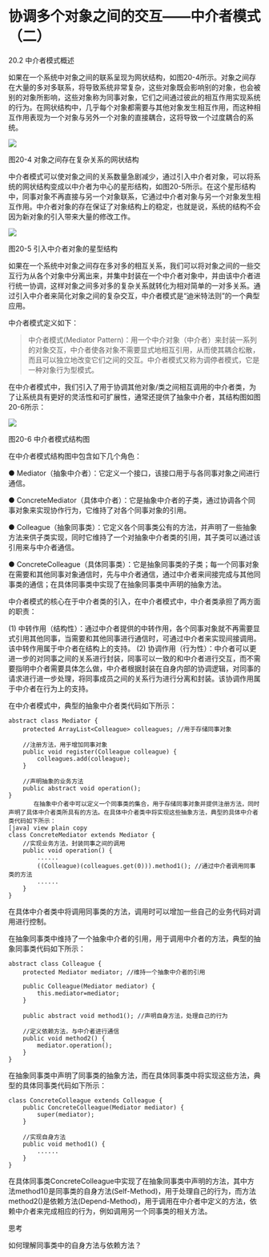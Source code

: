 # 协调多个对象之间的交互——中介者模式（二）

20.2 中介者模式概述

如果在一个系统中对象之间的联系呈现为网状结构，如图20-4所示。对象之间存在大量的多对多联系，将导致系统非常复杂，这些对象既会影响别的对象，也会被别的对象所影响，这些对象称为同事对象，它们之间通过彼此的相互作用实现系统的行为。在网状结构中，几乎每个对象都需要与其他对象发生相互作用，而这种相互作用表现为一个对象与另外一个对象的直接耦合，这将导致一个过度耦合的系统。

![](http://img.my.csdn.net/uploads/201301/08/1357651860_8819.jpg)

图20-4 对象之间存在复杂关系的网状结构

中介者模式可以使对象之间的关系数量急剧减少，通过引入中介者对象，可以将系统的网状结构变成以中介者为中心的星形结构，如图20-5所示。在这个星形结构中，同事对象不再直接与另一个对象联系，它通过中介者对象与另一个对象发生相互作用。中介者对象的存在保证了对象结构上的稳定，也就是说，系统的结构不会因为新对象的引入带来大量的修改工作。

![](http://img.my.csdn.net/uploads/201301/08/1357651865_7741.jpg)

图20-5 引入中介者对象的星型结构

如果在一个系统中对象之间存在多对多的相互关系，我们可以将对象之间的一些交互行为从各个对象中分离出来，并集中封装在一个中介者对象中，并由该中介者进行统一协调，这样对象之间多对多的复杂关系就转化为相对简单的一对多关系。通过引入中介者来简化对象之间的复杂交互，中介者模式是“迪米特法则”的一个典型应用。
 
中介者模式定义如下：

> 中介者模式(Mediator Pattern)：用一个中介对象（中介者）来封装一系列的对象交互，中介者使各对象不需要显式地相互引用，从而使其耦合松散，而且可以独立地改变它们之间的交互。中介者模式又称为调停者模式，它是一种对象行为型模式。

在中介者模式中，我们引入了用于协调其他对象/类之间相互调用的中介者类，为了让系统具有更好的灵活性和可扩展性，通常还提供了抽象中介者，其结构图如图20-6所示：

![](http://img.my.csdn.net/uploads/201301/08/1357651874_7064.jpg)

图20-6 中介者模式结构图

在中介者模式结构图中包含如下几个角色：

● Mediator（抽象中介者）：它定义一个接口，该接口用于与各同事对象之间进行通信。

● ConcreteMediator（具体中介者）：它是抽象中介者的子类，通过协调各个同事对象来实现协作行为，它维持了对各个同事对象的引用。

● Colleague（抽象同事类）：它定义各个同事类公有的方法，并声明了一些抽象方法来供子类实现，同时它维持了一个对抽象中介者类的引用，其子类可以通过该引用来与中介者通信。

● ConcreteColleague（具体同事类）：它是抽象同事类的子类；每一个同事对象在需要和其他同事对象通信时，先与中介者通信，通过中介者来间接完成与其他同事类的通信；在具体同事类中实现了在抽象同事类中声明的抽象方法。
 

中介者模式的核心在于中介者类的引入，在中介者模式中，中介者类承担了两方面的职责：

(1) 中转作用（结构性）：通过中介者提供的中转作用，各个同事对象就不再需要显式引用其他同事，当需要和其他同事进行通信时，可通过中介者来实现间接调用。该中转作用属于中介者在结构上的支持。
(2) 协调作用（行为性）：中介者可以更进一步的对同事之间的关系进行封装，同事可以一致的和中介者进行交互，而不需要指明中介者需要具体怎么做，中介者根据封装在自身内部的协调逻辑，对同事的请求进行进一步处理，将同事成员之间的关系行为进行分离和封装。该协调作用属于中介者在行为上的支持。

在中介者模式中，典型的抽象中介者类代码如下所示：

```
abstract class Mediator {  
    protected ArrayList<Colleague> colleagues; //用于存储同事对象  
  
    //注册方法，用于增加同事对象  
    public void register(Colleague colleague) {  
        colleagues.add(colleague);  
    }  
  
    //声明抽象的业务方法  
    public abstract void operation();  
}  
       在抽象中介者中可以定义一个同事类的集合，用于存储同事对象并提供注册方法，同时声明了具体中介者类所具有的方法。在具体中介者类中将实现这些抽象方法，典型的具体中介者类代码如下所示：
[java] view plain copy
class ConcreteMediator extends Mediator {  
    //实现业务方法，封装同事之间的调用  
    public void operation() {  
        ......  
        ((Colleague)(colleagues.get(0))).method1(); //通过中介者调用同事类的方法  
        ......  
    }  
}  
```

在具体中介者类中将调用同事类的方法，调用时可以增加一些自己的业务代码对调用进行控制。

在抽象同事类中维持了一个抽象中介者的引用，用于调用中介者的方法，典型的抽象同事类代码如下所示：

```
abstract class Colleague {  
    protected Mediator mediator; //维持一个抽象中介者的引用  
      
    public Colleague(Mediator mediator) {  
        this.mediator=mediator;  
    }  
      
    public abstract void method1(); //声明自身方法，处理自己的行为  
      
    //定义依赖方法，与中介者进行通信  
    public void method2() {  
        mediator.operation();  
    }  
}  
```

在抽象同事类中声明了同事类的抽象方法，而在具体同事类中将实现这些方法，典型的具体同事类代码如下所示：

```
class ConcreteColleague extends Colleague {  
    public ConcreteColleague(Mediator mediator) {  
        super(mediator);  
    }  
      
    //实现自身方法  
    public void method1() {  
        ......  
    }  
}  
```

在具体同事类ConcreteColleague中实现了在抽象同事类中声明的方法，其中方法method1()是同事类的自身方法(Self-Method)，用于处理自己的行为，而方法method2()是依赖方法(Depend-Method)，用于调用在中介者中定义的方法，依赖中介者来完成相应的行为，例如调用另一个同事类的相关方法。
 
 
思考

如何理解同事类中的自身方法与依赖方法？